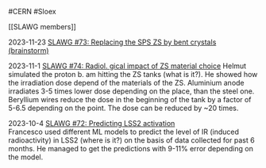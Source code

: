 #CERN #Sloex  

[[SLAWG members]]

2023-11-23 [SLAWG #73: Replacing the SPS ZS by bent crystals (brainstorm)](https://indico.cern.ch/event/1334617/) 

2023-11-1 [SLAWG #74: Radiol. gical impact of ZS material choice](https://indico.cern.ch/event/1339052/) 
Helmut simulated the proton b. am hitting the ZS tanks (what is it?). He showed how the irradiation dose depend of the materials of the ZS. Aluminium anode irradiates 3-5 times lower dose depending on the place, than the steel one. Beryllium wires reduce the dose in the beginning of the tank by a factor of 5-6.5 depending on the point. The dose can be reduced by ~20 times.  

2023-10-4 [SLAWG #72: Predicting LSS2 activation](https://indico.cern.ch/event/1313717/)   
Francesco used different ML models to predict the level of IR (induced radioactivity) in LSS2 (where is it?) on the basis of data collected for past 6 months. He managed to get the predictions with 9-11% error depending on the model.

